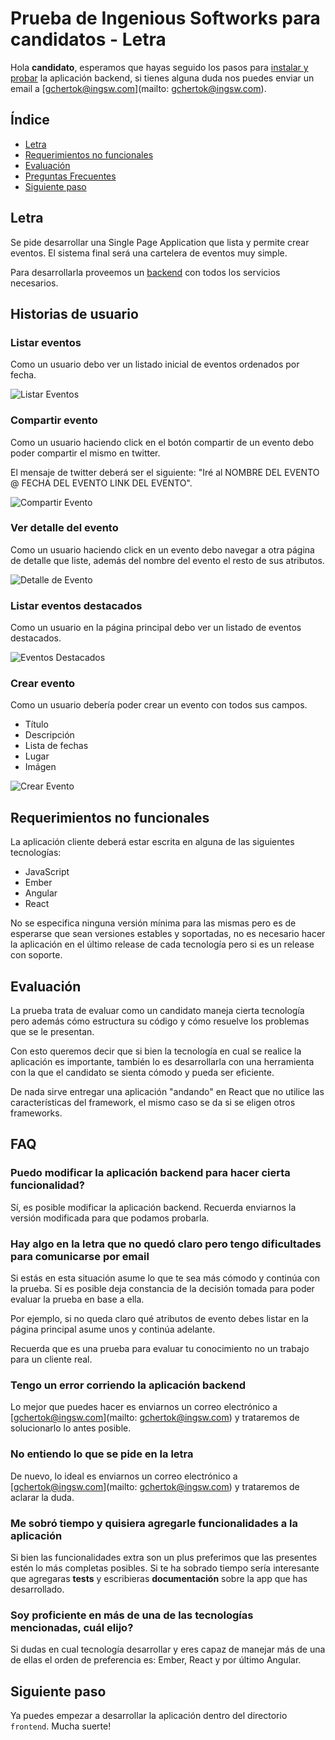 # Prueba de Ingenious Softworks para candidatos - Letra

Hola **candidato**, esperamos que hayas seguido los pasos para [instalar y probar](../backend) la aplicación backend, si tienes alguna duda nos puedes enviar un email a [gchertok@ingsw.com](mailto: gchertok@ingsw.com).

## Índice
* [Letra](#letra)
* [Requerimientos no funcionales](#requerimientos-no-funcionales)
* [Evaluación](#evaluación)
* [Preguntas Frecuentes](#faq)
* [Siguiente paso](#siguiente-paso)

## Letra

Se pide desarrollar una Single Page Application que lista y permite crear eventos. El sistema final será una cartelera de eventos muy simple.

Para desarrollarla proveemos un [backend](../backend) con todos los servicios necesarios.

## Historias de usuario

### Listar eventos

Como un usuario debo ver un listado inicial de eventos ordenados por fecha.

![Listar Eventos](images/event-list.png)

### Compartir evento

Como un usuario haciendo click en el botón compartir de un evento debo poder compartir el mismo en twitter.

El mensaje de twitter deberá ser el siguiente: "Iré al NOMBRE DEL EVENTO @ FECHA DEL EVENTO LINK DEL EVENTO".

![Compartir Evento](images/share-event.png)

### Ver detalle del evento

Como un usuario haciendo click en un evento debo navegar a otra página de detalle que liste, además del nombre del evento el resto de sus atributos.

![Detalle de Evento](images/event-detail.png)

### Listar eventos destacados

Como un usuario en la página principal debo ver un listado de eventos destacados.

![Eventos Destacados](images/highlighted-events.png)

### Crear evento

Como un usuario debería poder crear un evento con todos sus campos.

* Título
* Descripción
* Lista de fechas
* Lugar
* Imágen

![Crear Evento](images/new-event.png)

## Requerimientos no funcionales

La aplicación cliente deberá estar escrita en alguna de las siguientes tecnologías:

* JavaScript
* Ember
* Angular
* React

No se especifica ninguna versión mínima para las mismas pero es de esperarse que sean versiones estables y soportadas, no es necesario hacer la aplicación en el último release de cada tecnología pero si es un release con soporte.

## Evaluación

La prueba trata de evaluar como un candidato maneja cierta tecnología pero además cómo estructura su código y cómo resuelve los problemas que se le presentan. 

Con esto queremos decir que si bien la tecnología en cual se realice la aplicación es importante, también lo es desarrollarla con una herramienta con la que el candidato se sienta cómodo y pueda ser eficiente.

De nada sirve entregar una aplicación "andando" en React que no utilice las características del framework, el mismo caso se da si se eligen otros frameworks.

## FAQ

### Puedo modificar la aplicación backend para hacer cierta funcionalidad?

Sí, es posible modificar la aplicación backend. Recuerda enviarnos la versión modificada para que podamos probarla.

### Hay algo en la letra que no quedó claro pero tengo dificultades para comunicarse por email

Si estás en esta situación asume lo que te sea más cómodo y continúa con la prueba. Si es posible deja constancia de la decisión tomada para poder evaluar la prueba en base a ella.

Por ejemplo, si no queda claro qué atributos de evento debes listar en la página principal asume unos y continúa adelante.

Recuerda que es una prueba para evaluar tu conocimiento no un trabajo para un cliente real.

### Tengo un error corriendo la aplicación backend

Lo mejor que puedes hacer es enviarnos un correo electrónico a [gchertok@ingsw.com](mailto: gchertok@ingsw.com) y trataremos de solucionarlo lo antes posible.

### No entiendo lo que se pide en la letra

De nuevo, lo ideal es enviarnos un correo electrónico a [gchertok@ingsw.com](mailto: gchertok@ingsw.com) y trataremos de aclarar la duda.

### Me sobró tiempo y quisiera agregarle funcionalidades a la aplicación

Si bien las funcionalidades extra son un plus preferimos que las presentes estén lo más completas posibles. Si te ha sobrado tiempo sería interesante que agregaras **tests** y escribieras **documentación** sobre la app que has desarrollado.

### Soy proficiente en más de una de las tecnologías mencionadas, cuál elijo?

Si dudas en cual tecnología desarrollar y eres capaz de manejar más de una de ellas el orden de preferencia es: Ember, React y por último Angular.

## Siguiente paso

Ya puedes empezar a desarrollar la aplicación dentro del directorio `frontend`. Mucha suerte!

